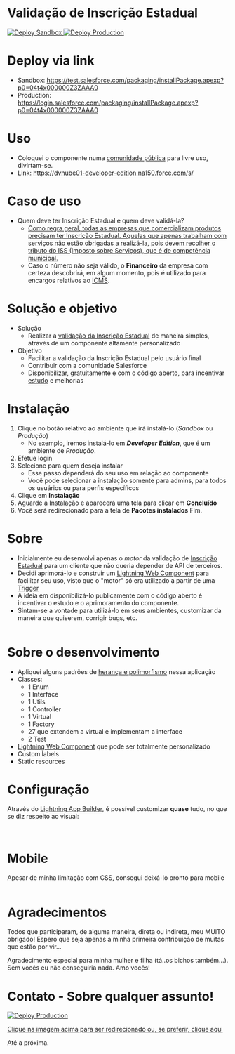 Validação de Inscrição Estadual
==

<a href="https://test.salesforce.com/packaging/installPackage.apexp?p0=04t4x000000Z3ZAAA0">
  <img alt="Deploy Sandbox"
       src="./images/deploysandbox.jpg">
</a>

<a href="https://login.salesforce.com/packaging/installPackage.apexp?p0=04t4x000000Z3ZAAA0">
  <img alt="Deploy Production"
       src="./images/deployproduction.jpg"/>
</a>

Deploy via link
==
 - Sandbox: https://test.salesforce.com/packaging/installPackage.apexp?p0=04t4x000000Z3ZAAA0
 - Production: https://login.salesforce.com/packaging/installPackage.apexp?p0=04t4x000000Z3ZAAA0
 
Uso
==
 - Coloquei o componente numa [comunidade pública](https://help.salesforce.com/articleView?id=community_builder_page_access_settings.htm&type=5) para livre uso, divirtam-se.
 - Link: https://dvnube01-developer-edition.na150.force.com/s/
	

Caso de uso
==
- Quem deve ter Inscrição Estadual e quem deve validá-la?
  - [Como regra geral, todas as empresas que comercializam produtos precisam ter Inscrição Estadual. Aquelas que apenas trabalham com serviços não estão obrigadas a realizá-la, pois devem recolher o tributo do ISS (Imposto sobre Serviços), que é de competência municipal.](https://quickbooks.intuit.com/br/blog/documentacao/inscricao-estadual-empresa/#:~:text=Quem%20deve%20ter%20Inscri%C3%A7%C3%A3o%20Estadual%3F,que%20%C3%A9%20de%20compet%C3%AAncia%20municipal.)
  - Caso o número não seja válido, o **Financeiro** da empresa com certeza descobrirá, em algum momento, pois é utilizado para encargos relativos ao [ICMS](https://www.qipu.com.br/dicionario/inscricao-estadual/#:~:text=A%20Inscri%C3%A7%C3%A3o%20Estadual%20%C3%A9%20um,que%20tenham%20repasse%20de%20mercadorias.).


Solução e objetivo
==
- Solução
  - Realizar a [validação da Inscrição Estadual](http://www.sintegra.gov.br/insc_est.html) de maneira simples, através de um componente altamente personalizado
- Objetivo  
  - Facilitar a validação da Inscrição Estadual pelo usuário final
  - Contribuir com a comunidade Salesforce
  - Disponibilizar, gratuitamente e com o código aberto, para incentivar [estudo](https://trailhead.salesforce.com/) e melhorias



Instalação
==
1) Clique no botão relativo ao ambiente que irá instalá-lo (*Sandbox* ou *Produção*)
	- No exemplo, iremos instalá-lo em ***Developer Edition***, que é um ambiente de *Produção*.
2) Efetue login
3) Selecione para quem deseja instalar
	- Esse passo dependerá do seu uso em relação ao componente
	- Você pode selecionar a instalação somente para admins, para todos os usuários ou para perfis específicos
4) Clique em **Instalação**
5) Aguarde a Instalação e aparecerá uma tela para clicar em **Concluído**
6) Você será redirecionado para a tela de **Pacotes instalados**
Fim.
	

Sobre
==

- Inicialmente eu desenvolvi apenas o *motor* da validação de [Inscrição Estadual](http://www.sintegra.gov.br/insc_est.html) para um cliente que não queria depender de API de terceiros.
- Decidi aprimorá-lo e construir um [Lightning Web Component](https://trailhead.salesforce.com/pt-BR/content/learn/modules/lightning-web-components-basics) para facilitar seu uso, visto que o "motor" só era utilizado a partir de uma [Trigger](https://trailhead.salesforce.com/pt-BR/content/learn/modules/apex_triggers/apex_triggers_intro)
- A ideia em disponibilizá-lo publicamente com o código aberto é incentivar o estudo e o aprimoramento do componente.
- Sintam-se a vontade para utilizá-lo em seus ambientes, customizar da maneira que quiserem, corrigir bugs, etc.

<img alt="" src="./images/exemploValido.gif"/>

Sobre o desenvolvimento
==

- Apliquei alguns padrões de [herança e polimorfismo](https://developer.salesforce.com/docs/atlas.en-us.apexcode.meta/apexcode/apex_classes_example.htm) nessa aplicação
- Classes:
  - 1 Enum
  - 1 Interface
  - 1 Utils
  - 1 Controller
  - 1 Virtual
  - 1 Factory
  - 27 que extendem a virtual e implementam a interface
  - 2 Test
- [Lightning Web Component](https://trailhead.salesforce.com/pt-BR/content/learn/modules/lightning-web-components-basics) que pode ser totalmente personalizado
- Custom labels
- Static resources

Configuração
==

Através do [Lightning App Builder](https://help.salesforce.com/articleView?id=lightning_app_builder_customize_lex_pages.htm&type=5), é possível customizar **quase** tudo, no que se diz respeito ao visual:

<img alt="" src="./images/appBuilder.gif"/>

<img alt="" src="./images/configuracaoApp1.jpg"/>

<img alt="" src="./images/configuracaoApp2.jpg"/>

Mobile
==

Apesar de minha limitação com CSS, consegui deixá-lo pronto para mobile

<img alt="" src="./images/telaMobile.jpg"/>

Agradecimentos
==

Todos que participaram, de alguma maneira, direta ou indireta, meu MUITO obrigado!
Espero que seja apenas a minha primeira contribuição de muitas que estão por vir...

Agradecimento especial para minha mulher e filha (tá..os bichos também...). 
Sem vocês eu não conseguiria nada. Amo vocês!

Contato - Sobre qualquer assunto!
==
<a href="https://www.linkedin.com/in/renato-de-vico/">
  <img alt="Deploy Production"
       src="./images/linkedinLogo.png"/>	  
</a>

[Clique na imagem acima para ser redirecionado ou, se preferir, clique aqui](https://www.linkedin.com/in/renato-de-vico/)



Até a próxima.




